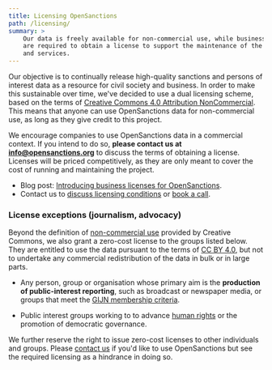 ```yaml
---
title: Licensing OpenSanctions
path: /licensing/
summary: >
    Our data is freely available for non-commercial use, while business re-users
    are required to obtain a license to support the maintenance of the database
    and services.
---
```


Our objective is to continually release high-quality sanctions and persons of interest data as a resource for civil society and business. In order to make this sustainable over time, we've decided to use a dual licensing scheme, based on the terms of [Creative Commons 4.0 Attribution NonCommercial](https://creativecommons.org/licenses/by-nc/4.0/). This means that anyone can use OpenSanctions data for non-commercial use, as long as they give credit to this project.

We encourage companies to use OpenSanctions data in a commercial context. If you intend to do so, **please contact us at [info@opensanctions.org](/contact/)** to discuss the terms of obtaining a license. Licenses will be priced competitively, as they are only meant to cover the cost of running and maintaining the project.

* Blog post: [Introducing business licenses for OpenSanctions](https://www.opensanctions.org/articles/2021-12-10-sustainability/).
* Contact us to [discuss licensing conditions](/contact/) or [book a call](https://calendly.com/flindenberg/30min).

### License exceptions (journalism, advocacy)

Beyond the definition of [non-commercial use](https://creativecommons.org/faq/#does-my-use-violate-the-noncommercial-clause-of-the-licenses) provided by Creative Commons, we also grant a zero-cost license to the groups listed below. They are entitled to use the data pursuant to the terms of [CC BY 4.0](https://creativecommons.org/licenses/by-nc/4.0/), but not to undertake any commercial redistribution of the data in bulk or in large parts.

* Any person, group or organisation whose primary aim is the **production of public-interest reporting**, such as broadcast or newspaper media, or groups that meet the [GIJN membership criteria](https://gijn.org/membership-in-gijn/).

* Public interest groups working to to advance [human rights](https://www.un.org/en/about-us/universal-declaration-of-human-rights) or the promotion of democratic governance. 

We further reserve the right to issue zero-cost licenses to other individuals and groups. Please [contact us](/contact/) if you'd like to use OpenSanctions but see the required licensing as a hindrance in doing so.

